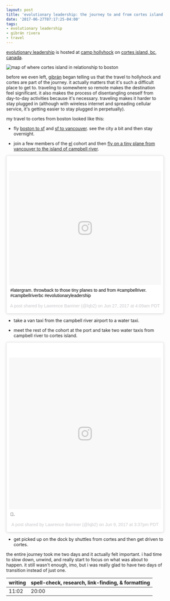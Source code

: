 ```yaml
---
layout: post
title: 'evolutionary leadership: the journey to and from cortes island'
date: '2017-06-27T07:17:25-04:00'
tags:
- evolutionary leadership
- gibrán rivera
- travel
--- 
```


[evolutionary leadership][el] is hosted at [camp hollyhock](https://hollyhock.ca/) on [cortes island, bc, canada](https://en.wikipedia.org/wiki/Cortes_Island). 

![map of where cortes island in relationship to boston](http://i.imgur.com/YTBOqJ6.png)

before we even left, [gibrán][gr] began telling us that the travel to hollyhock and cortes are part of the journey. it actually matters that it's such a difficult place to get to. traveling to somewhere so remote makes the destination feel significant. it also makes the process of disentangling oneself from day-to-day activities because it's necessary. traveling makes it harder to stay plugged in (although with wireless internet and spreading cellular service, it's getting easier to stay plugged in perpetually). 

my travel to cortes from boston looked like this:

* fly [boston to sf](https://www.instagram.com/p/BUzr136gnNe/?taken-by=lqb2) and [sf to vancouver](https://www.instagram.com/p/BU0gNfXgMk4/?taken-by=lqb2). see the city a bit and then stay overnight.

* join a few members of the [el][el] cohort and then [fly on a tiny plane from vancouver to the island of campbell river](https://www.instagram.com/p/BVH9ZeUgIG5/?taken-by=lqb2). 

<blockquote class="instagram-media" data-instgrm-captioned data-instgrm-version="7" style=" background:#FFF; border:0; border-radius:3px; box-shadow:0 0 1px 0 rgba(0,0,0,0.5),0 1px 10px 0 rgba(0,0,0,0.15); margin: 1px; max-width:658px; padding:0; width:99.375%; width:-webkit-calc(100% - 2px); width:calc(100% - 2px);"><div style="padding:8px;"> <div style=" background:#F8F8F8; line-height:0; margin-top:40px; padding:37.4537037037037% 0; text-align:center; width:100%;"> <div style=" background:url(data:image/png;base64,iVBORw0KGgoAAAANSUhEUgAAACwAAAAsCAMAAAApWqozAAAABGdBTUEAALGPC/xhBQAAAAFzUkdCAK7OHOkAAAAMUExURczMzPf399fX1+bm5mzY9AMAAADiSURBVDjLvZXbEsMgCES5/P8/t9FuRVCRmU73JWlzosgSIIZURCjo/ad+EQJJB4Hv8BFt+IDpQoCx1wjOSBFhh2XssxEIYn3ulI/6MNReE07UIWJEv8UEOWDS88LY97kqyTliJKKtuYBbruAyVh5wOHiXmpi5we58Ek028czwyuQdLKPG1Bkb4NnM+VeAnfHqn1k4+GPT6uGQcvu2h2OVuIf/gWUFyy8OWEpdyZSa3aVCqpVoVvzZZ2VTnn2wU8qzVjDDetO90GSy9mVLqtgYSy231MxrY6I2gGqjrTY0L8fxCxfCBbhWrsYYAAAAAElFTkSuQmCC); display:block; height:44px; margin:0 auto -44px; position:relative; top:-22px; width:44px;"></div></div> <p style=" margin:8px 0 0 0; padding:0 4px;"> <a href="https://www.instagram.com/p/BV1z_LMlIzv/" style=" color:#000; font-family:Arial,sans-serif; font-size:14px; font-style:normal; font-weight:normal; line-height:17px; text-decoration:none; word-wrap:break-word;" target="_blank">#latergram. throwback to those tiny planes to and from #campbellriver. #campbellriverbc #evolutionaryleadership</a></p> <p style=" color:#c9c8cd; font-family:Arial,sans-serif; font-size:14px; line-height:17px; margin-bottom:0; margin-top:8px; overflow:hidden; padding:8px 0 7px; text-align:center; text-overflow:ellipsis; white-space:nowrap;">A post shared by Lawrence Barriner (@lqb2) on <time style=" font-family:Arial,sans-serif; font-size:14px; line-height:17px;" datetime="2017-06-27T11:09:32+00:00">Jun 27, 2017 at 4:09am PDT</time></p></div></blockquote> <script async defer src="//platform.instagram.com/en_US/embeds.js"></script>

* take a van taxi from the campbell river airport to a water taxi. 

* meet the rest of the cohort at the port and take two water taxis from campbell river to cortes island.

<blockquote class="instagram-media" data-instgrm-captioned data-instgrm-version="7" style=" background:#FFF; border:0; border-radius:3px; box-shadow:0 0 1px 0 rgba(0,0,0,0.5),0 1px 10px 0 rgba(0,0,0,0.15); margin: 1px; max-width:658px; padding:0; width:99.375%; width:-webkit-calc(100% - 2px); width:calc(100% - 2px);"><div style="padding:8px;"> <div style=" background:#F8F8F8; line-height:0; margin-top:40px; padding:49.72222222222222% 0; text-align:center; width:100%;"> <div style=" background:url(data:image/png;base64,iVBORw0KGgoAAAANSUhEUgAAACwAAAAsCAMAAAApWqozAAAABGdBTUEAALGPC/xhBQAAAAFzUkdCAK7OHOkAAAAMUExURczMzPf399fX1+bm5mzY9AMAAADiSURBVDjLvZXbEsMgCES5/P8/t9FuRVCRmU73JWlzosgSIIZURCjo/ad+EQJJB4Hv8BFt+IDpQoCx1wjOSBFhh2XssxEIYn3ulI/6MNReE07UIWJEv8UEOWDS88LY97kqyTliJKKtuYBbruAyVh5wOHiXmpi5we58Ek028czwyuQdLKPG1Bkb4NnM+VeAnfHqn1k4+GPT6uGQcvu2h2OVuIf/gWUFyy8OWEpdyZSa3aVCqpVoVvzZZ2VTnn2wU8qzVjDDetO90GSy9mVLqtgYSy231MxrY6I2gGqjrTY0L8fxCxfCBbhWrsYYAAAAAElFTkSuQmCC); display:block; height:44px; margin:0 auto -44px; position:relative; top:-22px; width:44px;"></div></div> <p style=" margin:8px 0 0 0; padding:0 4px;"> <a href="https://www.instagram.com/p/BVIsaeeg22c/" style=" color:#000; font-family:Arial,sans-serif; font-size:14px; font-style:normal; font-weight:normal; line-height:17px; text-decoration:none; word-wrap:break-word;" target="_blank">🔄.</a></p> <p style=" color:#c9c8cd; font-family:Arial,sans-serif; font-size:14px; line-height:17px; margin-bottom:0; margin-top:8px; overflow:hidden; padding:8px 0 7px; text-align:center; text-overflow:ellipsis; white-space:nowrap;">A post shared by Lawrence Barriner (@lqb2) on <time style=" font-family:Arial,sans-serif; font-size:14px; line-height:17px;" datetime="2017-06-09T22:37:32+00:00">Jun 9, 2017 at 3:37pm PDT</time></p></div></blockquote> <script async defer src="//platform.instagram.com/en_US/embeds.js"></script>

* get picked up on the dock by shuttles from cortes and then get driven to cortes. 

the entire journey took me two days and it actually felt important. i had time to slow down, unwind, and really start to focus on what was about to happen. it still wasn't enough, imo, but i was really glad to have two days of transition instead of just one. 

[el]: https://www.gibranrivera.com/the-workshop/
[gr]: https://www.gibranrivera.com/

<table>
	<thead>
		<tr>
			<th>writing</th>
			<th>spell-check, research, link-finding, & formatting</th>
		</tr>
	</thead>
	<tbody>
		<tr>
			<td>11:02</td>
			<td>20:00</td>
		</tr>
	</tbody>
</table>